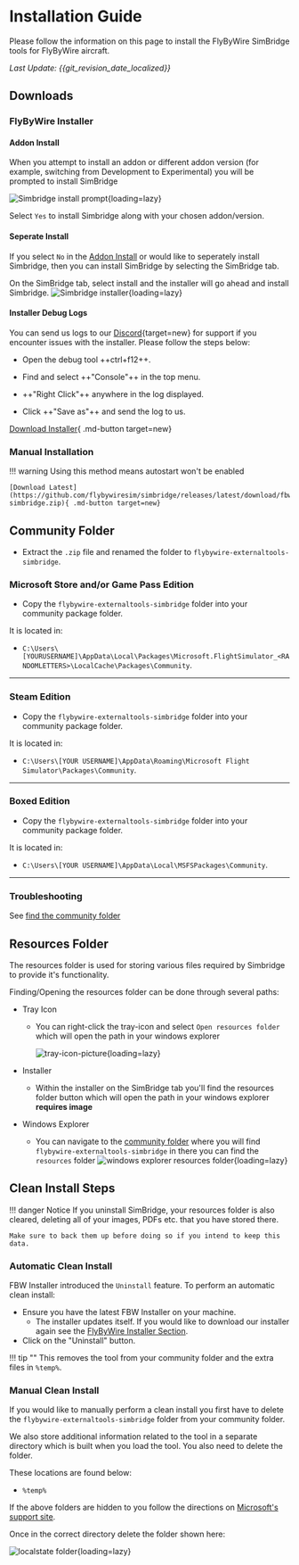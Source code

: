 # Installation Guide

Please follow the information on this page to install the FlyByWire SimBridge tools for FlyByWire aircraft.

*Last Update: {{git_revision_date_localized}}*

## Downloads

### FlyByWire Installer

#### Addon Install

When you attempt to install an addon or different addon version (for example, switching from Development to Experimental) you will be prompted to install SimBridge



![Simbridge install prompt](assets/simbridge/installer_prompt.png "Prompt to install Simbridge when installing an addon that requires it"){loading=lazy}

Select `Yes` to install Simbridge along with your chosen addon/version.

#### Seperate Install

If you select `No` in the [Addon Install](#addon-install) or would like to seperately install Simbridge, then you can install SimBridge by selecting the SimBridge tab.

On the SimBridge tab, select install and the installer will go ahead and install Simbridge.
![Simbridge installer](assets/simbridge/simbridge_installing.png){loading=lazy}

#### Installer Debug Logs

You can send us logs to our [Discord](https://discord.gg/flybywire){target=new} for support if you encounter issues with the installer. Please follow the steps below:

  * Open the debug tool ++ctrl+f12++.

  * Find and select ++"Console"++ in the top menu.

  * ++"Right Click"++ anywhere in the log displayed.

  * Click ++"Save as"++ and send the log to us.

[Download Installer](https://api.flybywiresim.com/installer){ .md-button target=new}

### Manual Installation

!!! warning 
    Using this method means autostart won't be enabled

    [Download Latest](https://github.com/flybywiresim/simbridge/releases/latest/download/fbw-simbridge.zip){ .md-button target=new}

## Community Folder

- Extract the `.zip` file and renamed the folder to `flybywire-externaltools-simbridge`.

### Microsoft Store and/or Game Pass Edition

- Copy the `flybywire-externaltools-simbridge` folder into your community package folder.

It is located in:

* `C:\Users\[YOURUSERNAME]\AppData\Local\Packages\Microsoft.FlightSimulator_<RANDOMLETTERS>\LocalCache\Packages\Community`.

---

### Steam Edition

- Copy the `flybywire-externaltools-simbridge` folder into your community package folder.

It is located in:

* `C:\Users\[YOUR USERNAME]\AppData\Roaming\Microsoft Flight Simulator\Packages\Community`.

---

### Boxed Edition

- Copy the `flybywire-externaltools-simbridge` folder into your community package folder.

It is located in:

* `C:\Users\[YOUR USERNAME]\AppData\Local\MSFSPackages\Community`.

---

### Troubleshooting

See [find the community folder](../fbw-a32nx/installation.md#Troubleshooting)



## Resources Folder
The resources folder is used for storing various files required by Simbridge to provide it's functionality. 
 
Finding/Opening the resources folder can be done through several paths:

- Tray Icon
  - You can right-click the tray-icon and select `Open resources folder` which will open the path in your windows explorer

    ![tray-icon-picture](assets/simbridge/trayicon-resource.png){loading=lazy}

- Installer
  - Within the installer on the SimBridge tab you'll find the resources folder button which will open the path in your windows explorer
    **requires image**

- Windows Explorer
  - You can navigate to the [community folder](#community-folder) where you will find `flybywire-externaltools-simbridge` in there you can find the `resources` folder
  ![windows explorer resources folder](assets/simbridge-location.png){loading=lazy}

## Clean Install Steps

!!! danger Notice
    If you uninstall SimBridge, your resources folder is also cleared, deleting all of your images, PDFs etc. that you have stored there. 
    
    Make sure to back them up before doing so if you intend to keep this data.

### Automatic Clean Install

FBW Installer introduced the `Uninstall` feature. To perform an automatic clean install:

- Ensure you have the latest FBW Installer on your machine. 
    - The installer updates itself. If you would like to 
    download our installer again see the [FlyByWire Installer Section](#flybywire-installer).
- Click on the "Uninstall" button.


!!! tip ""
    This removes the tool from your community folder and the extra files in `%temp%`.

### Manual Clean Install

If you would like to manually perform a clean install you first have to delete the 
 `flybywire-externaltools-simbridge` folder from your community folder.

We also store additional information related to the tool in a separate directory which is built when you load the tool. You also need to delete the folder.

These locations are found below:

- `%temp%`

If the above folders are hidden to you follow the directions on [Microsoft's support site](https://support.microsoft.com/en-us/windows/view-hidden-files-and-folders-in-windows-10-97fbc472-c603-9d90-91d0-1166d1d9f4b5).

Once in the correct directory delete the folder shown here:

![localstate folder](assets/temp_folder.png){loading=lazy}